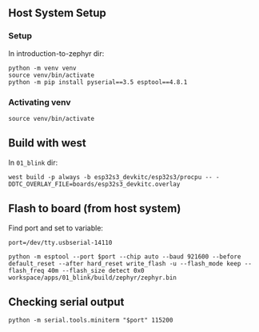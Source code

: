 ## Host System Setup

### Setup

In introduction-to-zephyr dir:

```
python -m venv venv
source venv/bin/activate
python -m pip install pyserial==3.5 esptool==4.8.1
```

### Activating venv

```
source venv/bin/activate
```


## Build with west

In `01_blink` dir:

```
west build -p always -b esp32s3_devkitc/esp32s3/procpu -- -DDTC_OVERLAY_FILE=boards/esp32s3_devkitc.overlay 
```

## Flash to board (from host system)

Find port and set to variable:
```
port=/dev/tty.usbserial-14110
```

```
python -m esptool --port $port --chip auto --baud 921600 --before default_reset --after hard_reset write_flash -u --flash_mode keep --flash_freq 40m --flash_size detect 0x0 workspace/apps/01_blink/build/zephyr/zephyr.bin
``` 

## Checking serial output

```
python -m serial.tools.miniterm "$port" 115200
```